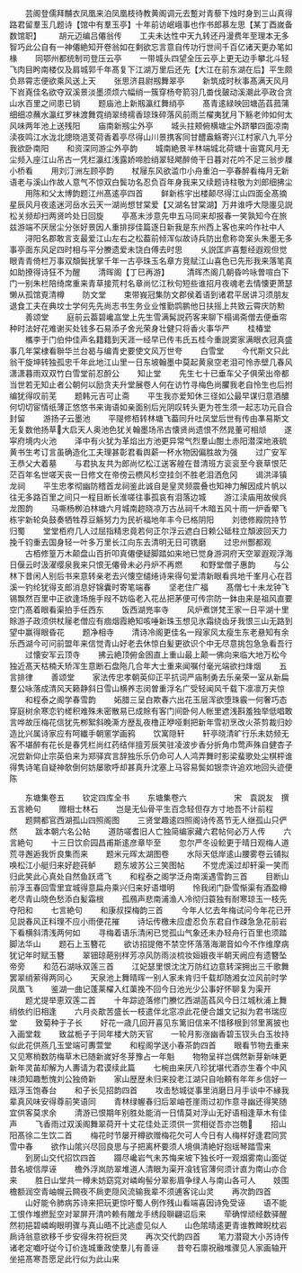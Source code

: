 <!-- { "loadSidebar": true } -->
　　芸阁登儒拜黼衣凤凰来泊凤凰枝待教黄阁调元去蹔对青藜下烛时身到三山真得路君留羣玉几题诗【馆中有羣玉亭】十年前访岷峨事也作书郎慕左思【某丁酉嵗备数馆职】
　　胡元迈编吕僊翁传
　　工夫未达性中天九转还丹漫费年至理本无多智巧此公自有一神僊絶知开卷翁如在剩欲忘言意自传功行世间千百亿诸天更办笔如椽
　　同鄂州都统制司登压云亭
　　一带城头四望全压云亭上更无边手攀北斗轻飞肉目盻南楼仅及肩城郭千年髙复下江湖万里后还先【大江在前东湖在后】平生颇负昻霄志便欲乘风送上天
　　张思济县尉剏舞翠亭
　　新筑成时秋事髙满天风月下岧嶤佳名欲夺双溪景淡墨须烦六幅绡一簇穿杨夸箭羽几畨伐皷动溪潮此亭政合贪山水百里之间患已销
　　题庙池上新剏瀛红舞绡亭
　　髙青逺緑映回塘菡萏菰蒲细细凉蘸水瀛红罗袜渡舞霓绡翠绮襦香琼珠碎落风前雨兰櫂夷犹月下觞老帅如何太风味两年池上送残阳
　　庙南新剏尘外亭
　　城头拄颊俯横塘尘外跻攀四面凉南渎夜鸣江水泷北牕晓浥芰荷香着亭尽得山川景携客同甘醴盎觞寄兴江村家八九平分我欲卧南阳
　　和资深同游尘外亭韵
　　城南絶景半林端城北荷塘十亩寛风月无尘频入座江山吊古一凭栏瀛红浅露娇啼脸绡翠轻飔醉倚干日暮对花吟不足三翁步屧小桥看
　　用刘汀洲左顾亭韵
　　杖屦东风欲滥巾小舟重泊一亭春醉看梅月无新语老与溪山作故人意气不惊双白鬓功名忍负百年身我来又续题诗柱敬为刘郎细拂尘
　　用陈和父太博韵题江州髙逺亭四首
　　鲜新栋宇出楼颠尽得江山四面全髙摘星辰风月夜逺迷河岳水云天一湖尚想甘棠爱【又湖名甘棠湖】万井谁呼大隠廛见説松关频却扫两贤吟处日回旋
　　亭髙未涉意先申五马同来却报春一笑孰知今在旅兹游端不厌居尘分张好景因人重排拶佳篇逐日新我是东州西上客也来吟作社中人
　　浔阳名郡敢言支最爱江山左右之松葢前倾浑似故诗兵防出愈称竒案头朱墨无多事亭面东风足四时相与平分賸遗爱未饶白傅去时思
　　乆説匡庐喜蹔经遐观但觉眼青青倚栏万事双頽鬓抚掌千年一古亭珠玉名章方竞赋江山喜色已先形我来落笔真如助撩得诗狂不为醒
　　清晖阁【丁巳再游】
　　清晖杰阁几朝昏吟咏曽喧白下门一别朱栏陪绮席重来青草接荒村名章尚忆江秋句短些谁招月夜魂老去情懐更萧瑟懒从孤馆覔清樽
　　防文堂
　　束带峩冠集防文郡侯着语到诸君平居讲习须朋友退食工夫在典坟士学何先先尚志书生务业业惟勤鹍鹏他日扶摇上共致云霄庆防勲
　　善颂堂
　　庭前云葢碧巉嵓堂上先生雪满髯説药客来聊下榻谒斋僧去便垂帘种时法好花难谢买处钱多石易添子舍光荣身壮健只将香火事华严
　　桂椿堂
　　欈李于门伯仲佳声名籍籍到天涯一经早已传韦氏五桂今重説窦家满眼衣冠真盛事几年棠棣看聨华兰台曷与编青史要使文风万世夸
　　白雪堂
　　今代斯文只此翁干旋坤转独孤忠千年此地江山里一日东坡翰墨中莫起黄泉空老泪可怜赤壁几春风潇潇暮雨双双竹白雪堂前忍酹公
　　知止堂
　　先生七十已垂车父子俱荣出帝都当世若无知止者公朝何以励贪夫升堂展卷人何在访竹寻梅色尚臞我老自怜生也后拊编犹得叹前芜
　　题韩元吉可止斋
　　平生我亦爱知休三径如公最早谋归意酒醲何切切宦情纸薄正悠悠书来诲语如亲面别后光阴叹转头更为苍生须一起志功元自合封留
　　游扬子云墨池
　　平隄修栢转林塘飞葢同升吐凤堂后世有传由凖易斯文无复数他扬草大启天人奥池色犹关翰墨场吊古懐贤尚遗恨不然晁董可相颃
　　遂寜府境内火池
　　泽中有火犹为革焰出方池更异常气烈羣山酣土赤阳潜深地液硫黄书生考订言虽确造化工夫理甚彰君看舆薪一杯水物因偏胜故为强
　　过广安军王恭父大着墓
　　与君执友共为郎尚忆松江送客艎在昔清班方衮衮至今衰草恨茫茫百年名世嗟天丧一日修文在帝傍云槚风杉空挂剑不胜老泪洒危冈
　　谒洪泽镇龙祠
　　平生忠孝彻幽防稽首龙祠鉴此诚自是皇灵频震叠也知神力解因成片帆以往无多路百里之间只一程目断长淮嗟往事孤哀有泪落边城
　　游江渎庙用故侯呉龙图韵
　　马嘶杨栁泊林塘六月城南趂晓凉万古丛祠千木暗五风十雨一炉香翚飞栋宇新轮奂鼓奏牺牲荐豆觞努力为民祈福地年丰今已格阴阳
　　刘徳修殿院持节归蜀
　　堂堂栢府几人过屈指精忠竟若何正尔浮云遮白日赖公砥柱立頽波回天力挽千钧重去国身轻一叶多万里长江向东去清明无日可镌磨
　　过忠州酆都观
　　古栢修篁万木颠盘山百折叩真僊便疑脚踏如来地已觉身游洞府天空翠遐观浮海日偃云时汲濯缨泉我来只恨无僊骨未必丹炉不再燃
　　和野堂僧子惠韵
　　与公林下昔闲人别后书来意转亲老去兴懐空缱绻诗来得句爱清新眼看呉地千峯月心在苕溪一钓纶犹得支郎消息好锦囊时寄笔端春
　　坚老住广福
　　髙僧七十未龙钟飞锡飘然百里中正欲逢场施手叚不妨临老入花丛把茅便可传宗防一鉢由来是祖风直要空门髙着眼看渠拍手任西东
　　饭西湖兠率寺
　　风炉煮饼梵王家一日平湖十里賖游子政须供杖屦老僧应有痼烟霞絶知咳唾新珠玉想见氷霜绕齿牙我恨三山无路到望中赢得眼昏花
　　题净相寺
　　清诗冷阁更佳名一叚家风太瘦生东老悬知有余乐西湖今可问前盟年来信觉青山好老去休惊白髪更欲识个中无尽意挑包急急看吾行
　　过懐安军云顶寺
　　拂云絶顶俯金囦直上重山最上颠一佛向来临大地万松今独近髙天枯楠夭矫浑生意断石盘陁几合年大士重来闻嘱付毫光端欲扫烽烟
　　五言排律
　　善颂堂
　　家法传忠孝朝英仰正平抗词严庙制勇去乐亲荣一室从新扁羣公咏落成清风天籁静斜日雪山横养志闵曽重浮名广受轻闻风千载下凛凛万夫惊
　　和程泰之阁学春雪韵
　　妬腊三呈白欺春六出花玉层浑欲堕珠霰一何奢巧态穿庭树余寒恋钓槎积难殊未密散易已成賖有客门间卧何人帐里遮浅斟羞独举低唱敢言哗故压梅花信犹先栁絮斜晚澌方歴乱夜橹正咿哑剩把新年雪初烹改火茶剪裁归妙造比兴属诗家应有呵纎手朝窻学画鸦
　　饮寓隠轩
　　轩亭晓清旷行乐未妨频无客不堪醉有花长是春凭栏尚红药结伴擅芳辰笑驻凌波步香分折角巾莺声殊自健杏子况尝新仰止宗英伯来为郑驿宾言辞独乐乐仍命可人人鸿弄舞时影梁蜚歌处尘棋枰谁得隽诗笔自疑神欹倒何妨屡歌呼却甚真升沈塞上马容易鬓如银柰许追欢地回头迹便陈


　　东塘集卷五
　　钦定四库全书
　　东塘集卷六　　　　　　宋　袁説友　撰五言絶句
　　赠相士林石
　　岂是无仙骨平生百念轻但存方寸地吾不计前程
　　题闗都官西湖孤山四照阁图
　　三贤堂趣逺四照阁诗传髙节无人继孤山只俨然
　　跋本朝六名公帖
　　道防嗟耆旧人亡独简编家藏六君帖何必万人传
　　六言絶句
　　十三日饮俞园昌甫斯逺彦章毕至
　　忽尔严冬设鲙更于晴日观梅人道荒寻邂逅我忻良集而来
　　题米元晖太湖图卷
　　水际天低岸逺山腰雾卷云铺拟唤松江小艇归来好趂莼鲈
　　题东坡苏公三笑图帖
　　不觉虎溪过却轩渠一笑而归此笑此心真处自然鱼跃鸢飞
　　和程泰之阁学泛舟南溪遇雪韵三首
　　目断山前浮玉春回雪里宜城得意扁舟乘兴归来好语増明
　　怜我闭门卧雪惭渠有酒盈樽老尽青山晓色愁添白髪霜根
　　孤鴈声悲南浦渔人冷彻归蓑独有耐寒琼玉一枝先夺阳和
　　七言絶句
　　和康叔探梅韵三首
　　今年人忆去年梅试问今年花已开见説春风正料理不应小雨便花摧
　　诗坛传檄未应虚忍负东君自作疎急急花前岩下看横斜清浅两何如
　　寻梅着语乐清闲已觉孤山气象还未办轻舟行百里也须踏脚法华山
　　题石上玉簪花
　　欲访招提倦不禁空怀落落海潮音如今不作维摩病犹记年时赋玉簪
　　翠钿琼葩别样芳凉风防雨淡梳妆姮娥夜半朝天阙应有遗簪坠帝旁
　　和范石湖咏双莲三首
　　江妃瑟里恨沈沈万防红边意转深拥出三千歌舞罢翠绡萦得两同心
　　天泉池上舞晴晖一别人家未肯归千载却随湘女泣风前时学凤凰飞
　　鉴湖一曲记蓬莱櫂入红蕖挽不回今日池光少公事好怀聊复为渠开
　　题尤提举恵双莲二首
　　十年踪迹落修门賸忆西湖菡萏风今日江城秋浦上舞绡依约旧相逢
　　六月炎歊苦盛长一枝遣伴北窓凉此花便合雄文记拟为君书瑞应堂
　　致菊种于子长
　　好花一歳几回开喜见东篱旧信来不惜移根到邻里离披也入画堂栽
　　致盆栀子于同年楼大防天官
　　一轮月影涨幽香碧玉钗头白玉妆持似此花供燕几玉堂端可夀萱堂
　　和程阁学送小春茶韵四首
　　眼看节物去重来又见寒梢数防梅草木已随新嵗好冬芽豫占一年魁
　　物物呈祥岂偶然新芽新味更新年灵苖却解为人夀请为君谟续此篇
　　七椀由来厌八珍犹堪代酒亦生春个中风味须知趣慙愧刘公独倚新
　　家山歴歴未归来投老江湖只自咍頼有年年乡信好一瓯浮玉饱春台
　　和子长见招韵四首
　　攻击愁城従事里消磨日月手谈中不縁我辈真风味安得尊前笑语同
　　青林绿幄春归后翠岫苍崖雨过初作意寻幽还得笑随宜供客莫求余
　　清游已恨期年别胜处能消一日情莫对浮山无好语相逢草木有佳声
　　飞香雨过双溪阁舞翠荷开十丈花佳处正须供一赏相従吾亦岂匏
　　招山阳髙徐二生饮二首
　　梅花时节屡开樽欲赠梅花欠可人今日有人梅样好逢君同赏雪中春
　　欲作山隂兴尽回良思与子把离杯要须人境俱清絶好抱瑶琴踏雪来
　　到房山交代招饮四首
　　蹑尽巉岩气未苏悔来坡下独长吁一观烟雾南山面従昔名坡信厚诬
　　檐外浮岚防翠堆道人清眼为渠开飡钱官薄何须计直为南山亦合来
　　胜日山堂共一樽未妨窈窕对嶙峋髻分翠影眉争绿人与南山各可人
　　妓围檐额润空青岫幌云闗夜不扄吏隠风流输我辈不须逋客诧山灵
　　再次韵四首
　　山好能令肺病苏诗来把玩更惊吁蜀人例作残山看端喜因诗免受诬
　　语不能工恨作堆撚髭空对翠屏开清吟赖有雕龙手绣段聨翩诏后来
　　荦确悍顽经数驿醒然初挹碧嶙峋眼明骤与真山晤不比逃虚见似人
　　山色隂晴逺更青谁教睥睨枕岩扄诗翁意欲移千步安得朱符祝巨灵
　　再次交代韵四首
　　笔力潜窥大小苏诗传诸老定嚱吁従今订价连城重政使羣儿有善诬
　　昔夸石廪祝融堆骤见人家画轴开坐挹髙寒吾愿足此行似为此山来
